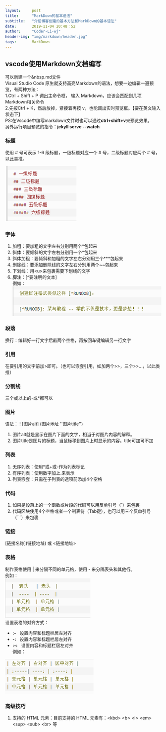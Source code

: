```yaml
---
layout:     post
title:      "MarkDown的基本语法"
subtitle:   "介绍博客创建的基本方法和MarkDown的基本语法"
date:       2019-11-04 20:48：52
author:     "Coder-Li-wj"
header-img: "img/markdown/header.jpg"
tags:       MarkDown
---
```

## vscode使用Markdown文档编写  

可以新建一个&nbsp.md文件  
Visual Studio Code 原生就支持高亮Markdown的语法，想要一边编辑一遍预览，有两种方法：  
1.Ctrl + Shift + P 调出主命令框，  输入 Markdown，应该会匹配到几项 Markdown相关命令  
2.先按Ctrl + K，然后放掉，紧接着再按 v，也能调出实时预览框。【要在英文输入状态下】  
PS:在Vscode中编写markdown文件时也可以通过**ctrl+shift+v**来预览效果。  
另外运行项目预览的指令：**jekyll serve --watch**

### 标题  

使用 # 号可表示 1-6 级标题，一级标题对应一个 # 号，二级标题对应两个 # 号，以此类推。  

![标题使用例子](/img/MarkDown/biaoti.png '标题例子')  

### 字体  

1. 加粗：要加粗的文字左右分别用两个*包起来  
2. 斜体：要倾斜的文字左右分别用一个*包起来  
3. 斜体加粗：要倾斜和加粗的文字左右分别用三个***包起来
4. 删除线：要添加删除线的文字左右分别用两个~~包起来  
5. 下划线：用\<u></u>来包裹需要下划线的文字  
6. 脚注：[^要注明的文本]  
例如：![脚注使用例子](/img/MarkDown/jiaozhu.png)  

### 段落  

换行：编辑好一行文字后敲两个空格，再按回车键编辑另一行文字  

### 引用  

在要引用的文字前加>即可。（也可以嵌套引用，如加两个>>，三个>>...，以此类推）  

### 分割线  

三个或以上的-或*都可以  

### 图片  

语法： ! [图片alt] (图片地址 ''图片title'') 

1. 图片alt就是显示在图片下面的文字，相当于对图片内容的解释。
2. 图片title是图片的标题，当鼠标移到图片上时显示的内容。title可加可不加  

### 列表  

1. 无序列表：使用*或+或-作为列表标记  
2. 有序列表：使用数字加上.来表示  
3. 列表嵌套：只需在子列表的选项前添加4个空格  

### 代码  

1. 如果是段落上的一个函数或片段的代码可以用反单引号（`）来包裹  
2. 代码区块使用4个空格或者一个制表符（Tab键），也可以用三个反单引号（```）来包裹  

### 链接  

\[链接名称](链接地址) 或  <链接地址>  

### 表格  

制作表格使用 | 来分隔不同的单元格，使用 - 来分隔表头和其他行。  
例如：  
![表格使用例子](/img/MarkDown/table.png)  
设置表格的对齐方式：  

* **:-** &nbsp; 设置内容和标题栏居左对齐  
* **-:** &nbsp; 设置内容和标题栏居左对齐
* **:-:** &nbsp; 设置内容和标题栏居左对齐  
例如：  

![表格对齐例子](/img/MarkDown/table-center.png)

### 高级技巧  

1. 支持的 HTML 元素：目前支持的 HTML 元素有：\<kbd> \<b> \<i> \<em> \<sup> \<sub> \<br> 等  

